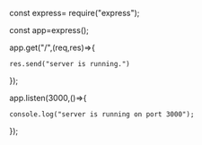 const express= require("express");

const app=express();

app.get("/",(req,res)=>{

    res.send("server is running.")

});






app.listen(3000,()=>{

    console.log("server is running on port 3000");

});

<!-- only for fun
 dogs api
 
use:   httpstatusdogs.com
 -->
